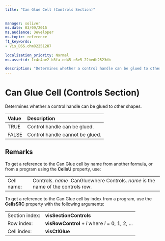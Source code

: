 ```yaml
---
title: "Can Glue Cell (Controls Section)"
 
 
manager: soliver
ms.date: 03/09/2015
ms.audience: Developer
ms.topic: reference
f1_keywords:
- Vis_DSS.chm82251287
 
localization_priority: Normal
ms.assetid: 1c4c4ae2-b3fa-ed45-c6e5-22bedb2523db

description: "Determines whether a control handle can be glued to other shapes."
---
```


# Can Glue Cell (Controls Section)

Determines whether a control handle can be glued to other shapes.
  
|**Value**|**Description**|
|:-----|:-----|
| TRUE  <br/> | Control handle can be glued.  <br/> |
| FALSE  <br/> | Control handle cannot be glued.  <br/> |
   
## Remarks

To get a reference to the Can Glue cell by name from another formula, or from a program using the **CellsU** property, use: 
  
|||
|:-----|:-----|
| Cell name:  <br/> | Controls.  *name*  .CanGluewhere Controls.  *name*  is the name of the controls row.  <br/> |
   
To get a reference to the Can Glue cell by index from a program, use the **CellsSRC** property with the following arguments: 
  
|||
|:-----|:-----|
| Section index:  <br/> |**visSectionControls** <br/> |
| Row index:  <br/> |**visRowControl** +  *i*            where  *i*  = 0, 1, 2, ...  <br/> |
| Cell index:  <br/> |**visCtlGlue** <br/> |
   

